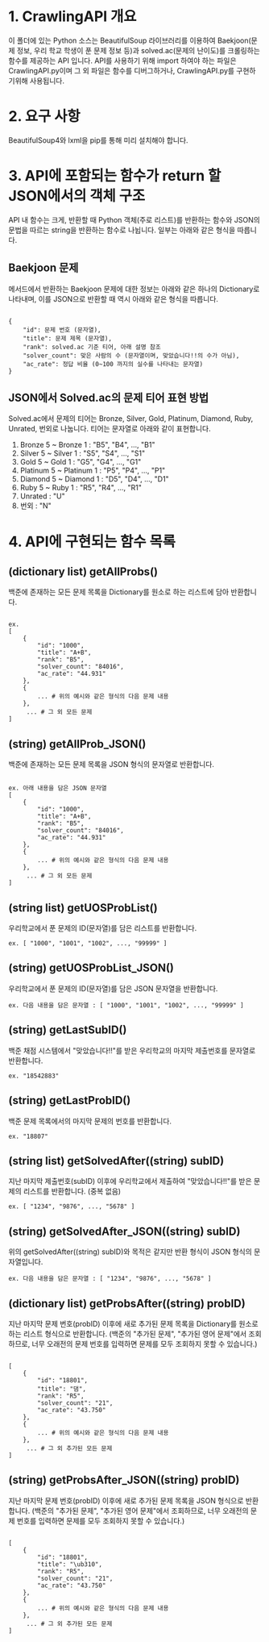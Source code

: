 # 1. CrawlingAPI 개요
 이 폴더에 있는 Python 소스는 BeautifulSoup 라이브러리를 이용하여
Baekjoon(문제 정보, 우리 학교 학생이 푼 문제 정보 등)과 solved.ac(문제의 난이도)를 크롤링하는 함수를 제공하는 API 입니다. API를 사용하기 위해 import 하여야 하는 파일은 CrawlingAPI.py이며 그 외 파일은 함수를 디버그하거나, CrawlingAPI.py를 구현하기위해 사용됩니다.

# 2. 요구 사항
 BeautifulSoup4와 lxml을 pip를 통해 미리 설치해야 합니다.

# 3. API에 포함되는 함수가 return 할 JSON에서의 객체 구조
 API 내 함수는 크게, 반환할 때 Python 객체(주로 리스트)를 반환하는 함수와 JSON의 문법을 따르는 string을 반환하는 함수로 나뉩니다. 일부는 아래와 같은 형식을 따릅니다.
 
## Baekjoon 문제
 메서드에서 반환하는 Baekjoon 문제에 대한 정보는 아래와 같은 하나의 Dictionary로 나타내며, 이를 JSON으로 반환할 때 역시 아래와 같은 형식을 따릅니다.
 
<pre><code>
{
	"id": 문제 번호 (문자열),
	"title": 문제 제목 (문자열),
	"rank": solved.ac 기준 티어, 아래 설명 참조
	"solver_count": 맞은 사람의 수 (문자열이며, 맞았습니다!!의 수가 아님),
	"ac_rate": 정답 비율 (0~100 까지의 실수를 나타내는 문자열)
}
</code></pre>

## JSON에서 Solved.ac의 문제 티어 표현 방법
 Solved.ac에서 문제의 티어는 Bronze, Silver, Gold, Platinum, Diamond, Ruby, Unrated, 번외로 나눕니다. 티어는 문자열로 아래와 같이 표현합니다.
 
 1. Bronze 5 ~ Bronze 1 : "B5", "B4", ..., "B1"
 2. Silver 5 ~ Silver 1 : "S5", "S4", ..., "S1"
 3. Gold 5 ~ Gold 1 : "G5", "G4", ..., "G1"
 4. Platinum 5 ~ Platinum 1 : "P5", "P4", ..., "P1"
 5. Diamond 5 ~ Diamond 1 : "D5", "D4", ..., "D1"
 6. Ruby 5 ~ Ruby 1 : "R5", "R4", ..., "R1"
 7. Unrated : "U"
 8. 번외 : "N"

# 4. API에 구현되는 함수 목록
## (dictionary list) getAllProbs()
백준에 존재하는 모든 문제 목록을 Dictionary를 원소로 하는 리스트에 담아 반환합니다.

<pre><code>
ex.
[
	{
		"id": "1000",
		"title": "A+B",
		"rank": "B5",
		"solver_count": "84016",
		"ac_rate": "44.931"
	},
	{
		... # 위의 예시와 같은 형식의 다음 문제 내용
	},
	 ... # 그 외 모든 문제
]
</code></pre>

## (string) getAllProb_JSON()
백준에 존재하는 모든 문제 목록을 JSON 형식의 문자열로 반환합니다.

<pre><code>
ex. 아래 내용을 담은 JSON 문자열
[
	{
		"id": "1000",
		"title": "A+B",
		"rank": "B5",
		"solver_count": "84016",
		"ac_rate": "44.931"
	},
	{
		... # 위의 예시와 같은 형식의 다음 문제 내용
	},
	 ... # 그 외 모든 문제
]
</code></pre>

## (string list) getUOSProbList()
우리학교에서 푼 문제의 ID(문자열)를 담은 리스트를 반환합니다.

<pre><code>ex. [ "1000", "1001", "1002", ..., "99999" ]</code></pre>

## (string) getUOSProbList_JSON()
우리학교에서 푼 문제의 ID(문자열)를 담은 JSON 문자열을 반환합니다.

<pre><code>ex. 다음 내용을 담은 문자열 : [ "1000", "1001", "1002", ..., "99999" ]</code></pre>

## (string) getLastSubID()
백준 채점 시스템에서 "맞았습니다!!"를 받은 우리학교의 마지막 제출번호를 문자열로 반환합니다.

<pre><code>ex. "18542883"</code></pre>

## (string) getLastProbID()
백준 문제 목록에서의 마지막 문제의 번호를 반환합니다.

<pre><code>ex. "18807"</code></pre>

## (string list) getSolvedAfter((string) subID)
지난 마지막 제출번호(subID) 이후에 우리학교에서 제출하여 "맞았습니다!!"를 받은 문제의 리스트를 반환합니다. (중복 없음)

<pre><code>ex. [ "1234", "9876", ..., "5678" ]</code></pre>

## (string) getSolvedAfter_JSON((string) subID)
위의 getSolvedAfter((string) subID)와 목적은 같지만 반환 형식이 JSON 형식의 문자열입니다.

<pre><code>ex. 다음 내용을 담은 문자열 : [ "1234", "9876", ..., "5678" ]</code></pre>

## (dictionary list) getProbsAfter((string) probID)
지난 마지막 문제 번호(probID) 이후에 새로 추가된 문제 목록을 Dictionary를 원소로 하는 리스트 형식으로 반환합니다.
(백준의 "추가된 문제", "추가된 영어 문제"에서 조회하므로, 너무 오래전의 문제 번호를 입력하면 문제를 모두 조회하지 못할 수 있습니다.)

<pre><code>
[
	{
		"id": "18801",
		"title": "댐",
		"rank": "R5",
		"solver_count": "21",
		"ac_rate": "43.750"
	},
	{
		... # 위의 예시와 같은 형식의 다음 문제 내용
	},
	 ... # 그 외 추가된 모든 문제
]
</code></pre>

## (string) getProbsAfter_JSON((string) probID)
지난 마지막 문제 번호(probID) 이후에 새로 추가된 문제 목록을 JSON 형식으로 반환합니다.
(백준의 "추가된 문제", "추가된 영어 문제"에서 조회하므로, 너무 오래전의 문제 번호를 입력하면 문제를 모두 조회하지 못할 수 있습니다.)

<pre><code>
[
	{
		"id": "18801",
		"title": "\ub310",
		"rank": "R5",
		"solver_count": "21",
		"ac_rate": "43.750"
	},
	{
		... # 위의 예시와 같은 형식의 다음 문제 내용
	},
	 ... # 그 외 추가된 모든 문제
]
</code></pre>
